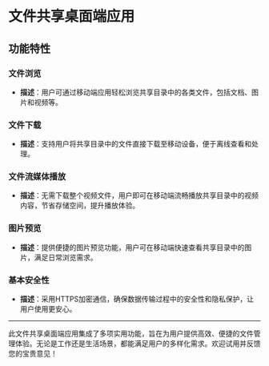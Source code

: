 # 文件共享桌面端应用

## 功能特性

### 文件浏览
- **描述**：用户可通过移动端应用轻松浏览共享目录中的各类文件，包括文档、图片和视频等。

### 文件下载
- **描述**：支持用户将共享目录中的文件直接下载至移动设备，便于离线查看和处理。

### 文件流媒体播放
- **描述**：无需下载整个视频文件，用户即可在移动端流畅播放共享目录中的视频内容，节省存储空间，提升播放体验。

### 图片预览
- **描述**：提供便捷的图片预览功能，用户可在移动端快速查看共享目录中的图片，满足日常浏览需求。

### 基本安全性
- **描述**：采用HTTPS加密通信，确保数据传输过程中的安全性和隐私保护，让用户使用更安心。

---

此文件共享桌面端应用集成了多项实用功能，旨在为用户提供高效、便捷的文件管理体验。无论是工作还是生活场景，都能满足用户的多样化需求。欢迎试用并反馈您的宝贵意见！